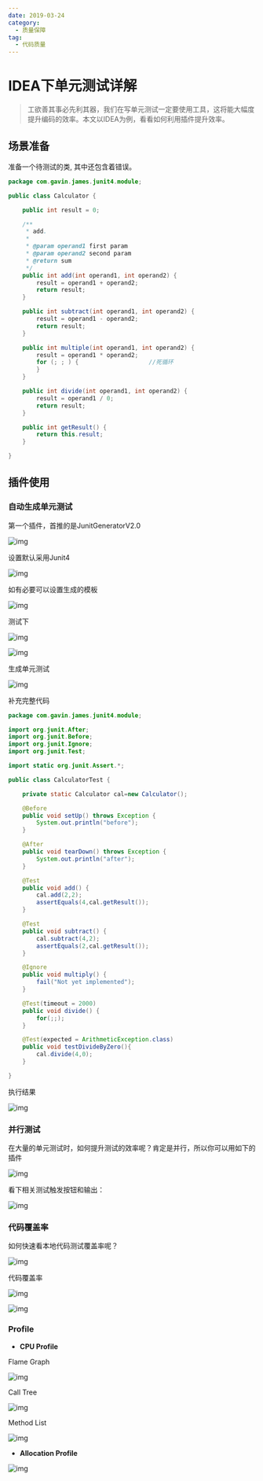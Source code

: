 ```yaml
---
date: 2019-03-24
category:
  - 质量保障
tag:
  - 代码质量
---
```

# IDEA下单元测试详解 

> 工欲善其事必先利其器，我们在写单元测试一定要使用工具，这将能大幅度提升编码的效率。本文以IDEA为例，看看如何利用插件提升效率。

## 场景准备

准备一个待测试的类, 其中还包含着错误。

```java
package com.gavin.james.junit4.module;

public class Calculator {

    public int result = 0;

    /**
     * add.
     *
     * @param operand1 first param
     * @param operand2 second param
     * @return sum
     */
    public int add(int operand1, int operand2) {
        result = operand1 + operand2;
        return result;
    }

    public int subtract(int operand1, int operand2) {
        result = operand1 - operand2;
        return result;
    }

    public int multiple(int operand1, int operand2) {
        result = operand1 * operand2;
        for (; ; ) {                    //死循环
        }
    }

    public int divide(int operand1, int operand2) {
        result = operand1 / 0;
        return result;
    }

    public int getResult() {
        return this.result;
    }

}
```

## 插件使用

### 自动生成单元测试

第一个插件，首推的是JunitGeneratorV2.0

![img](https://www.pdai.tech/images/develop/ut/dev-ut-idea-1.png)

设置默认采用Junit4

![img](https://www.pdai.tech/images/develop/ut/dev-ut-idea-2.png)

如有必要可以设置生成的模板

![img](https://www.pdai.tech/images/develop/ut/dev-ut-idea-3.png)

测试下

![img](https://www.pdai.tech/images/develop/ut/dev-ut-idea-4.png)

![img](https://www.pdai.tech/images/develop/ut/dev-ut-idea-5.png)

生成单元测试

![img](https://www.pdai.tech/images/develop/ut/dev-ut-idea-6.png)

补充完整代码

```java
package com.gavin.james.junit4.module;

import org.junit.After;
import org.junit.Before;
import org.junit.Ignore;
import org.junit.Test;

import static org.junit.Assert.*;

public class CalculatorTest {

    private static Calculator cal=new Calculator();

    @Before
    public void setUp() throws Exception {
        System.out.println("before");
    }

    @After
    public void tearDown() throws Exception {
        System.out.println("after");
    }

    @Test
    public void add() {
        cal.add(2,2);
        assertEquals(4,cal.getResult());
    }

    @Test
    public void subtract() {
        cal.subtract(4,2);
        assertEquals(2,cal.getResult());
    }

    @Ignore
    public void multiply() {
        fail("Not yet implemented");
    }

    @Test(timeout = 2000)
    public void divide() {
        for(;;);
    }

    @Test(expected = ArithmeticException.class)
    public void testDivideByZero(){
        cal.divide(4,0);
    }

}
```

执行结果

![img](https://www.pdai.tech/images/develop/ut/dev-ut-idea-7.png)

### 并行测试

在大量的单元测试时，如何提升测试的效率呢？肯定是并行，所以你可以用如下的插件

![img](https://www.pdai.tech/images/develop/ut/dev-ut-idea-8.png)

看下相关测试触发按钮和输出：

![img](https://www.pdai.tech/images/develop/ut/dev-ut-idea-9.png)

### 代码覆盖率

如何快速看本地代码测试覆盖率呢？

![img](https://www.pdai.tech/images/develop/ut/dev-ut-idea-10.png)

代码覆盖率

![img](https://www.pdai.tech/images/develop/ut/dev-ut-idea-11.png)

![img](https://www.pdai.tech/images/develop/ut/dev-ut-idea-12.png)

### Profile

- **CPU Profile**

Flame Graph

![img](https://www.pdai.tech/images/develop/ut/dev-ut-idea-13.png)

Call Tree

![img](https://www.pdai.tech/images/develop/ut/dev-ut-idea-14.png)

Method List

![img](https://www.pdai.tech/images/develop/ut/dev-ut-idea-15.png)

- **Allocation Profile**

![img](https://www.pdai.tech/images/develop/ut/dev-ut-idea-16.png)